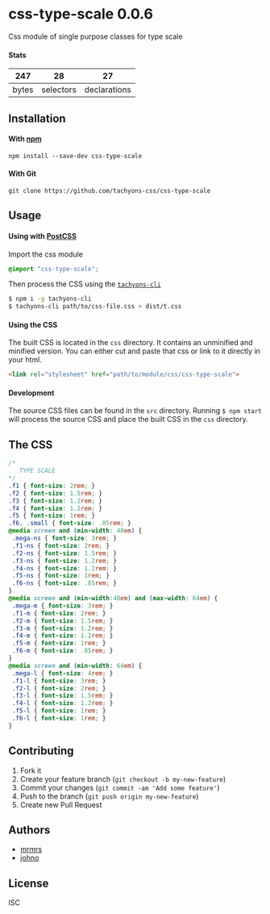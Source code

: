 # css-type-scale 0.0.6

Css module of single purpose classes for type scale

#### Stats

247 | 28 | 27
---|---|---
bytes | selectors | declarations

## Installation

#### With [npm](https://npmjs.com)

```
npm install --save-dev css-type-scale
```

#### With Git

```
git clone https://github.com/tachyons-css/css-type-scale
```

## Usage

#### Using with [PostCSS](https://github.com/postcss/postcss)

Import the css module

```css
@import "css-type-scale";
```

Then process the CSS using the [`tachyons-cli`](https://github.com/tachyons-css/tachyons-cli)

```sh
$ npm i -g tachyons-cli
$ tachyons-cli path/to/css-file.css > dist/t.css
```

#### Using the CSS

The built CSS is located in the `css` directory. It contains an unminified and minified version.
You can either cut and paste that css or link to it directly in your html.

```html
<link rel="stylesheet" href="path/to/module/css/css-type-scale">
```

#### Development

The source CSS files can be found in the `src` directory.
Running `$ npm start` will process the source CSS and place the built CSS in the `css` directory.

## The CSS

```css
/*
   TYPE SCALE
*/
.f1 { font-size: 2rem; }
.f2 { font-size: 1.5rem; }
.f3 { font-size: 1.2rem; }
.f4 { font-size: 1.2rem; }
.f5 { font-size: 1rem; }
.f6, .small { font-size: .85rem; }
@media screen and (min-width: 48em) {
 .mega-ns { font-size: 3rem; }
 .f1-ns { font-size: 2rem; }
 .f2-ns { font-size: 1.5rem; }
 .f3-ns { font-size: 1.2rem; }
 .f4-ns { font-size: 1.2rem; }
 .f5-ns { font-size: 1rem; }
 .f6-ns { font-size: .85rem; }
}
@media screen and (min-width:48em) and (max-width: 64em) {
 .mega-m { font-size: 3rem; }
 .f1-m { font-size: 2rem; }
 .f2-m { font-size: 1.5rem; }
 .f3-m { font-size: 1.2rem; }
 .f4-m { font-size: 1.2rem; }
 .f5-m { font-size: 1rem; }
 .f6-m { font-size: .85rem; }
}
@media screen and (min-width: 64em) {
 .mega-l { font-size: 4rem; }
 .f1-l { font-size: 3rem; }
 .f2-l { font-size: 2rem; }
 .f3-l { font-size: 1.5rem; }
 .f4-l { font-size: 1.2rem; }
 .f5-l { font-size: 1rem; }
 .f6-l { font-size: 1rem; }
}
```

## Contributing

1. Fork it
2. Create your feature branch (`git checkout -b my-new-feature`)
3. Commit your changes (`git commit -am 'Add some feature'`)
4. Push to the branch (`git push origin my-new-feature`)
5. Create new Pull Request

## Authors

* [mrmrs](http://mrmrs.io)
* [johno](http://johnotander.com)

## License

ISC
